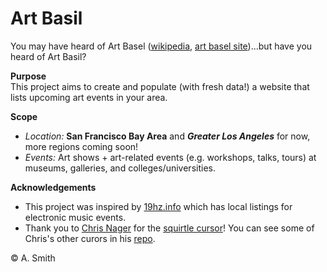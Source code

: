 # Art Basil
You may have heard of Art Basel ([wikipedia](https://en.wikipedia.org/wiki/Art_Basel), [art basel site](https://www.artbasel.com/?lang=en))...but have you heard of Art Basil?

**Purpose**  
This project aims to create and populate (with fresh data!) a website that lists upcoming art events in your area.

**Scope**  
- *Location:* **San Francisco Bay Area** and ***Greater Los Angeles*** for now, more regions coming soon!
- *Events:* Art shows + art-related events (e.g. workshops, talks, tours) at museums, galleries, and colleges/universities.

**Acknowledgements**  
- This project was inspired by [19hz.info](https://19hz.info/eventlisting_BayArea.php) which has local listings for electronic music events.
- Thank you to [Chris Nager](https://github.com/chrisnager/) for the [squirtle cursor](https://github.com/chrisnager/cursors/blob/gh-pages/squirtle.cur)! You can see some of Chris's other curors in his [repo](https://github.com/chrisnager/cursors).

© A. Smith
